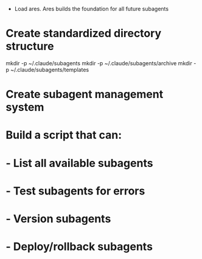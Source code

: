 - Load ares.  Ares builds the foundation for all future subagents
# Create standardized directory structure

mkdir -p ~/.claude/subagents
mkdir -p ~/.claude/subagents/archive
mkdir -p ~/.claude/subagents/templates

# Create subagent management system
# Build a script that can:
# - List all available subagents
# - Test subagents for errors
# - Version subagents
# - Deploy/rollback subagents